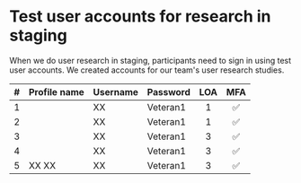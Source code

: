 # Test user accounts for research in staging

When we do user research in staging, participants need to sign in using test user accounts. We created accounts for our team's user research studies.

|#| Profile name | Username | Password | LOA | MFA | 
|:---:|:---|:---|:---|:---:|:---:|
| 1 | | XX | Veteran1 | 1 | ✅ | 
| 2 | | XX | Veteran1 | 1 | ✅ | 
| 3 | | XX | Veteran1 | 3 | ✅ | 
| 4 | | XX | Veteran1 | 3 | ✅ | 
| 5 | XX XX | XX | Veteran1 | 3 |✅| 
